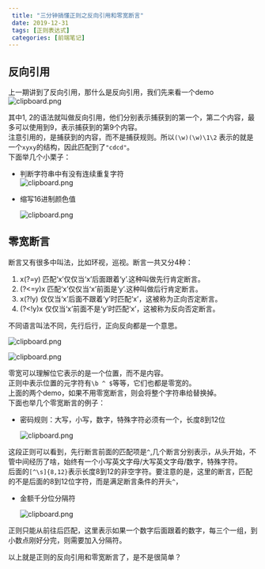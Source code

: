 ```yaml
---
 title: "三分钟搞懂正则之反向引用和零宽断言"
 date: 2019-12-31
 tags: [正则表达式]
 categories: [前端笔记]
---
```


反向引用
----

上一期讲到了反向引用，那什么是反向引用，我们先来看一个demo  
![clipboard.png](https://p1-jj.byteimg.com/tos-cn-i-t2oaga2asx/gold-user-assets/2019/12/31/16f5b5d143a4dce8~tplv-t2oaga2asx-jj-mark:3024:0:0:0:q75.png "clipboard.png")

其中1, 2的语法就叫做反向引用，他们分别表示捕获到的第一个，第二个内容，最多可以使用到9，表示捕获到的第9个内容。  
注意引用的，是捕获到的内容，而不是捕获规则。所以`(\w)(\w)\1\2` 表示的就是一个`xyxy`的结构，因此匹配到了`"cdcd"`。  
下面举几个小栗子：

*   判断字符串中有没有连续重复字符  
    ![clipboard.png](https://p1-jj.byteimg.com/tos-cn-i-t2oaga2asx/gold-user-assets/2019/12/31/16f5b5d143c6ea10~tplv-t2oaga2asx-jj-mark:3024:0:0:0:q75.png "clipboard.png")
*   缩写16进制颜色值
    
    ![clipboard.png](https://p1-jj.byteimg.com/tos-cn-i-t2oaga2asx/gold-user-assets/2019/12/31/16f5b5d143d83d3f~tplv-t2oaga2asx-jj-mark:3024:0:0:0:q75.png "clipboard.png")
    

零宽断言
----

断言又有很多中叫法，比如环视，巡视。断言一共又分4种：

1.  x(?=y) 匹配‘x’仅仅当‘x’后面跟着‘y’.这种叫做先行肯定断言。
2.  (?<=y)x 匹配‘x’仅仅当‘x’前面是‘y’.这种叫做后行肯定断言。
3.  x(?!y) 仅仅当‘x’后面不跟着‘y’时匹配‘x’，这被称为正向否定断言。
4.  (?<!y)x 仅仅当‘x’前面不是‘y’时匹配‘x’，这被称为反向否定断言。

不同语言叫法不同，先行后行，正向反向都是一个意思。

![clipboard.png](https://p1-jj.byteimg.com/tos-cn-i-t2oaga2asx/gold-user-assets/2019/12/31/16f5b5d143dd6a46~tplv-t2oaga2asx-jj-mark:3024:0:0:0:q75.png "clipboard.png")

![clipboard.png](https://p1-jj.byteimg.com/tos-cn-i-t2oaga2asx/gold-user-assets/2019/12/31/16f5b5d16d2dc048~tplv-t2oaga2asx-jj-mark:3024:0:0:0:q75.png "clipboard.png")

零宽可以理解位它表示的是一个位置，而不是内容。  
正则中表示位置的元字符有`\b ^ $`等等，它们也都是零宽的。  
上面的两个demo，如果不用零宽断言，则会将整个字符串给替换掉。  
下面也举几个零宽断言的例子：

*   密码规则：大写，小写，数字，特殊字符必须有一个，长度8到12位
    
    ![clipboard.png](https://p1-jj.byteimg.com/tos-cn-i-t2oaga2asx/gold-user-assets/2019/12/31/16f5b5d16ebd3360~tplv-t2oaga2asx-jj-mark:3024:0:0:0:q75.png "clipboard.png")
    

这段正则可以看到，先行断言前面的匹配项是`^`,几个断言分别表示，从头开始，不管中间经历了啥，始终有一个小写英文字母/大写英文字母/数字，特殊字符。  
后面的`[^\s]{8,12}`表示长度8到12的非空字符。要注意的是，这里的断言，匹配的不是后面的8到12位字符，而是满足断言条件的开头`^`，

*   金额千分位分隔符
    
    ![clipboard.png](https://p1-jj.byteimg.com/tos-cn-i-t2oaga2asx/gold-user-assets/2019/12/31/16f5b5d176bcd0e8~tplv-t2oaga2asx-jj-mark:3024:0:0:0:q75.png "clipboard.png")
    

正则只能从前往后匹配，这里表示如果一个数字后面跟着的数字，每三个一组，到小数点刚好分完，则需要加入分隔符。

以上就是正则的反向引用和零宽断言了，是不是很简单？